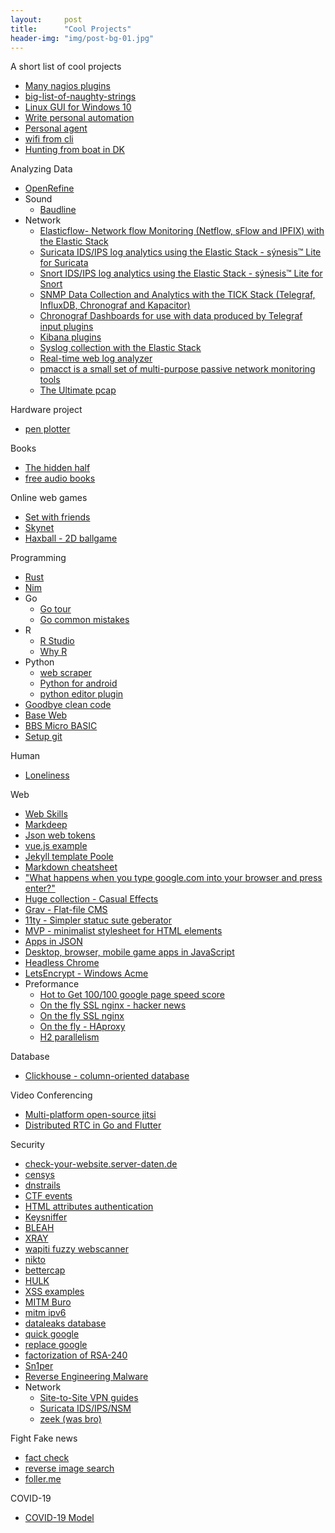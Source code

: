 ```yaml
---
layout:     post
title:      "Cool Projects"
header-img: "img/post-bg-01.jpg"
---
```


A short list of cool projects

  * [Many nagios plugins](https://github.com/HariSekhon/nagios-plugins)
  * [big-list-of-naughty-strings](https://github.com/minimaxir/big-list-of-naughty-strings)
  * [Linux GUI for Windows 10](http://www.starlig.ht/about/)
  * [Write personal automation](http://anotherdevblog.net/posts/part-1-getting-started)
  * [Personal agent](https://github.com/huginn/huginn)
  * [wifi from cli](https://www.linuxuprising.com/2019/11/how-to-show-available-wifi-networks.html?m=1)
  * [Hunting from boat in DK](https://www.nordisk-forum.dk/viewtopic.php?t=50469)
  
Analyzing Data
  * [OpenRefine](https://openrefine.org/)
  * Sound
    * [Baudline](https://www.baudline.com/what_is_baudline.html)
  * Network
    * [Elasticflow- Network flow Monitoring (Netflow, sFlow and IPFIX) with the Elastic Stack](https://github.com/robcowart/elastiflow)
    * [Suricata IDS/IPS log analytics using the Elastic Stack - sýnesis™ Lite for Suricata](https://github.com/robcowart/synesis_lite_suricata)
    * [Snort IDS/IPS log analytics using the Elastic Stack - sýnesis™ Lite for Snort](https://github.com/robcowart/synesis_lite_snort)
    * [SNMP Data Collection and Analytics with the TICK Stack (Telegraf, InfluxDB, Chronograf and Kapacitor)](https://github.com/robcowart/influx_snmp)
    * [Chronograf Dashboards for use with data produced by Telegraf input plugins](https://github.com/robcowart/influx_dashboards)
    * [Kibana plugins](https://github.com/robcowart/kibana_plugins_list)
    * [Syslog collection with the Elastic Stack](https://github.com/robcowart/synesis_lite_syslog) 
    * [Real-time web log analyzer](https://goaccess.io/features)
    * [pmacct is a small set of multi-purpose passive network monitoring tools](http://www.pmacct.net/)
    * [The Ultimate pcap](https://weberblog.net/the-ultimate-pcap/)
 
Hardware project
  * [pen plotter](https://brachiograph.readthedocs.io/en/latest/index.html)
  
Books
  * [The hidden half](https://www.waterstones.com/book/the-hidden-half/michael-blastland/9781786497772)
  * [free audio books](http://www.openculture.com/freeaudiobooks)

Online web games
  * [Set with friends](https://setwithfriends.com/)
  * [Skynet](http://skynetsimulator.com/)
  * [Haxball - 2D ballgame](https://www.haxball.com/play)
   
Programming
   * [Rust](https://doc.rust-lang.org/rust-by-example/index.html)
   * [Nim](https://nim-lang.org/)
   * Go
     * [Go tour](https://tour.golang.org/basics/7)
     * [Go common mistakes](http://devs.cloudimmunity.com/gotchas-and-common-mistakes-in-go-golang/)
   * R
     * [R Studio](https://www.rstudio.com/)
     * [Why R](https://blog.shotwell.ca/posts/why_i_use_r/)
   * Python 
     * [web scraper](https://scrapy.org/)
     * [Python for android](https://github.com/kivy/python-for-android)
     * [python editor plugin](https://kite.com/)
   * [Goodbye clean code](https://overreacted.io/goodbye-clean-code/)
   * [Base Web](https://baseweb.design/)
   * [BBS Micro BASIC](https://editor.8bitkick.cc/index.html)
   * [Setup git](https://www.micah.soy/posts/setting-up-git-identities/)
   
Human
   * [Loneliness](https://manojsurya.com/loneliness-how-to-identify-and-deal-with-it/)
    
Web
   * [Web Skills](https://andreasbm.github.io/web-skills/)
   * [Markdeep](https://casual-effects.com/markdeep/#examples)
   * [Json web tokens](https://jwt.io/)
   * [vue.js example](https://vuejs.org/v2/examples/hackernews.html)
   * [Jekyll template Poole](http://getpoole.com/)
   * [Markdown cheatsheet](https://github.com/adam-p/markdown-here/wiki/Markdown-Cheatsheet)
   * ["What happens when you type google.com into your browser and press enter?"](https://github.com/alex/what-happens-when)
   * [Huge collection - Casual Effects](http://casual-effects.com/)
   * [Grav - Flat-file CMS](https://getgrav.org/)
   * [11ty - Simpler statuc sute geberator](https://www.11ty.dev/)
   * [MVP - minimalist stylesheet for HTML elements](https://andybrewer.github.io/mvp/)
   * [Apps in JSON](https://jasonette.com/)
   * [Desktop, browser, mobile game apps in JavaScript](https://codeheartjs.com/)
   * [Headless Chrome](https://github.com/puppeteer/puppeteer)
   * [LetsEncrypt - Windows Acme](https://www.win-acme.com/)
   * Preformance 
     * [Hot to Get 100/100 google page speed score](https://elliotec.com/how-to-get-100-google-page-speed-score/)
     * [On the fly SSL nginx - hacker news](https://news.ycombinator.com/item?id=12128993)
     * [On the fly SSL nginx](https://github.com/GUI/lua-resty-auto-ssl)
     * [On the fly - HAproxy](https://github.com/tinganho/haproxy-with-letsencrypt-auto-renewal)
     * [H2 parallelism](https://evertpot.com/h2-parallelism/)
     
Database
   * [Clickhouse - column-oriented database](https://clickhouse.yandex/#blazing-fast)

Video Conferencing
   * [Multi-platform open-source jitsi](https://jitsi.org/)
   * [Distributed RTC in Go and Flutter](https://github.com/pion/ion)
    
Security
   * [check-your-website.server-daten.de](https://check-your-website.server-daten.de/)
   * [censys](https://www.censys.io/)
   * [dnstrails](https://dnstrails.com/)
   * [CTF events](https://ctftime.org/event/list/)
   * [HTML attributes authentication](https://www.twilio.com/blog/html-attributes-two-factor-authentication-autocomplete)
   * [Keysniffer](https://www.keysniffer.net/)
   * [BLEAH](https://github.com/evilsocket/bleah)
   * [XRAY](https://github.com/evilsocket/xray)
   * [wapiti fuzzy webscanner](http://wapiti.sourceforge.net/)
   * [nikto](https://cirt.net/Nikto2)
   * [bettercap](https://www.bettercap.org/)
   * [HULK](https://github.com/Cyb3rWard0g/HELK)
   * [XSS examples](https://www.digitalmunition.me/2018/03/cross-site-scripting-xss-payloads-collection/)
   * [MITM Buro](https://www.digitalmunition.me/2018/03/ssl-mitm-using-burp-suite-proxies/)
   * [mitm ipv6](https://github.com/fox-it/mitm6)
   * [dataleaks database](https://app.binaryedge.io/services/query)
   * [quick google](https://www.kylepiira.com/2020/01/09/why-i-quit-google/)
   * [replace google](https://beepb00p.xyz/pkm-search.html)
   * [factorization of RSA-240](https://listserv.nodak.edu/cgi-bin/wa.exe?A2=NMBRTHRY;fd743373.1912&FT=M&P=T&H=&S=)
   * [Sn1per](https://github.com/1N3/Sn1per)
   * [Reverse Engineering Malware](https://securedorg.github.io/RE101/)
   * Network
      * [Site-to-Site VPN guides](https://weberblog.net/site-to-site-vpn-tutorials/)
      * [Suricata IDS/IPS/NSM](https://suricata-ids.org/)
      * [zeek (was bro)](https://www.zeek.org/download/index.html)
   
Fight Fake news
   * [fact check](https://www.theverge.com/2019/12/3/20980741/fake-news-facebook-twitter-misinformation-lies-fact-check-how-to-internet-guide)
   * [reverse image search](https://www.bellingcat.com/resources/how-tos/2019/12/26/guide-to-using-reverse-image-search-for-investigations/)
   * [foller.me](https://foller.me/)
   
COVID-19
   * [COVID-19 Model](https://github.com/neherlab/covid19_scenarios)
   
    
